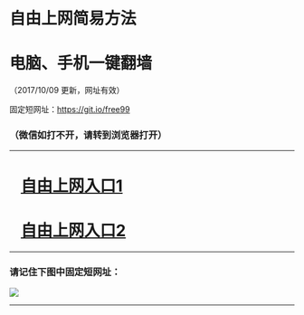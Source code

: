 ﻿# 自由上网简易方法

# 电脑、手机一键翻墙

（2017/10/09 更新，网址有效）

固定短网址：https://git.io/free99

### （微信如打不开，请转到浏览器打开）


***





# &nbsp;&nbsp; <a href="http://ft79126797.fwq-tz-1001.info/fwqtz01.html?t=100900119723 " target="_blank">自由上网入口1</a>
# &nbsp;&nbsp; <a href="http://ft137559726.fwq-tz-1002.info/fwqtz02.html?t=100900125356 " target="_blank">自由上网入口2</a>
***

### 请记住下图中固定短网址：

<img src="https://s3-us-west-2.amazonaws.com/fwq-1001/yjfq-20170905okok.png" /> 


***

